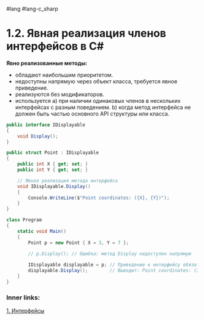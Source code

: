 #lang #lang-c_sharp 

# 1.2. Явная реализация членов интерфейсов в C#

**Явно реализованные методы:**
- обладают наибольшим приоритетом.
- недоступны напрямую через объект класса, требуется явное приведение.
- реализуются без модификаторов.
- используется 
	a) при наличии одинаковых членов в нескольких интерфейсах с разным поведением.
	b) когда метод интерфейса не должен быть частью основного API структуры или класса.

```csharp
public interface IDisplayable
{
    void Display();
}

public struct Point : IDisplayable
{
    public int X { get; set; }
    public int Y { get; set; }

    // Явная реализация метода интерфейса
    void IDisplayable.Display()
    {
        Console.WriteLine($"Point coordinates: ({X}, {Y})");
    }
}

class Program
{
    static void Main()
    {
        Point p = new Point { X = 3, Y = 7 };

        // p.Display(); // Ошибка: метод Display недоступен напрямую
       
        IDisplayable displayable = p; // Приведение к интерфейсу обязательно
        displayable.Display();        // Выводит: Point coordinates: (3, 7)
    }
}

```

### Inner links:
[1. Интерфейсы](1.%20Languages/C-sharp/0.%20Введение/3.%20Интерфейсы/1.%20Интерфейсы.md)

